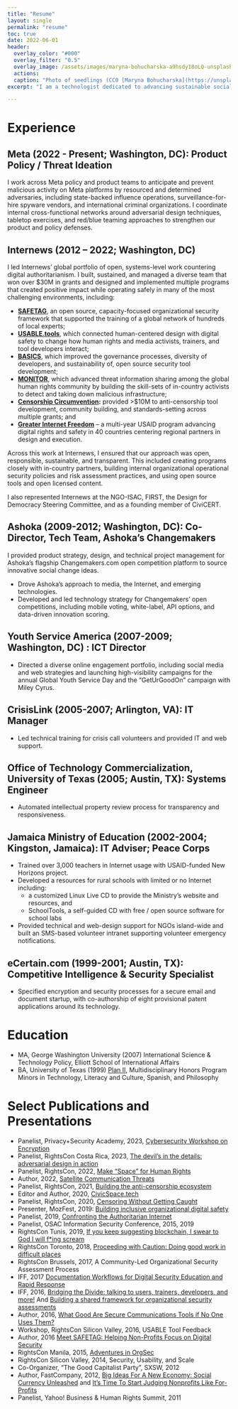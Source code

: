 ```yaml
---
title: "Resume"
layout: single
permalink: "resume"
toc: true
date: 2022-06-01
header:
  overlay_color: "#000"
  overlay_filter: "0.5"
  overlay_image: /assets/images/maryna-bohucharska-a9hsdy18oLQ-unsplash-glitched.png
  actions:
  caption: "Photo of seedlings (CC0 [Maryna Bohucharska](https://unsplash.com/@bohucharska) / Unsplash) filtered with [Glimpse](https://glimpse-editor.org/)"
excerpt: "I am a technologist dedicated to advancing sustainable social change and human rights with over two decades of experience spanning the public, private, non-profit, and social enterprise sectors."

---
```

# Experience

## Meta (2022 - Present; Washington, DC): Product Policy / Threat Ideation

I work across Meta policy and product teams to anticipate and prevent malicious activity on Meta platforms by resourced and determined adversaries, including state-backed influence operations, surveillance-for-hire spyware vendors, and international criminal organizations. I coordinate internal cross-functional networks around adversarial design techniques, tabletop exercises, and red/blue teaming approaches to strengthen our product and policy defenses.

## Internews (2012 – 2022; Washington, DC)

I led Internews’ global portfolio of open, systems-level work countering digital authoritarianism. I built, sustained, and managed a diverse team that won over $30M in grants and designed and implemented multiple programs that created positive impact while operating safely in many of the most challenging environments, including:

* [**SAFETAG**](https://SAFETAG.org/), an open source, capacity-focused organizational security framework that supported the training of a global network of hundreds of local experts;
* [**USABLE.tools**](https://USABLE.tools/), which connected human-centered design with digital safety to change how human rights and media activists, trainers, and tool developers interact;
* [**BASICS**](https://internews.org/areas-of-expertise/global-tech/global-tech-projects/basics/), which improved the governance processes, diversity of developers, and sustainability of, open source security tool development;
* [**MONITOR**](https://internews.org/areas-of-expertise/global-tech/global-tech-projects/global-tech-monitor/), which advanced threat information sharing among the global human rights community by building the skill-sets of in-country activists to detect and taking down malicious infrastructure; 
* [**Censorship Circumvention**](https://www.pluggabletransports.info/)**:** provided \>$10M to anti-censorship tool development, community building, and standards-setting across multiple grants; and
* [**Greater Internet Freedom**](https://greaterinternetfreedom.org/) – a multi-year USAID program advancing digital rights and safety in 40 countries centering regional partners in design and execution. 

Across this work at Internews, I ensured that our approach was open, responsible, sustainable, and transparent. This included creating programs closely with in-country partners, building internal organizational operational security policies and risk assessment practices, and using open source tools and open licensed content. 

I also represented Internews at the NGO-ISAC, FIRST, the Design for Democracy Steering Committee, and as a founding member of CiviCERT.

## Ashoka (2009-2012; Washington, DC): Co-Director, Tech Team, Ashoka’s Changemakers

I provided product strategy, design, and technical project management for Ashoka’s flagship Changemakers.com open competition platform  to source innovative social change ideas.

* Drove Ashoka’s approach to media, the Internet, and emerging technologies.
* Developed and led technology strategy for Changemakers’ open competitions, including mobile voting, white-label, API options, and data-driven innovation scoring.

## Youth Service America (2007-2009; Washington, DC) : ICT Director

* Directed a diverse online engagement portfolio, including social media and web strategies and launching high-visibility campaigns for the annual Global Youth Service Day and the “GetUrGoodOn” campaign with Miley Cyrus.

## CrisisLink (2005-2007; Arlington, VA): IT Manager

* Led technical training for crisis call volunteers and provided IT and web support.

## Office of Technology Commercialization, University of Texas (2005; Austin, TX): Systems Engineer

* Automated intellectual property review process for transparency and responsiveness.

## Jamaica Ministry of Education (2002-2004; Kingston, Jamaica): IT Adviser; Peace Corps

* Trained over 3,000 teachers in Internet usage with USAID-funded New Horizons project.
* Developed a resources for rural schools with limited or no Internet including: 
  * a customized Linux Live CD to provide the Ministry’s website and resources, and
  * SchoolTools, a self-guided CD with free / open source software for school labs
* Provided technical and web-design support for NGOs island-wide and built an SMS-based volunteer intranet supporting volunteer emergency notifications.

## eCertain.com (1999-2001; Austin, TX): Competitive Intelligence & Security Specialist

* Specified encryption and security processes for a secure email and document startup, with co-authorship of eight provisional patent applications around its technology.

# Education

* MA, George Washington University (2007) International Science & Technology Policy, Elliott School of International Affairs
* BA, University of Texas (1999) [Plan II](https://liberalarts.utexas.edu/plan2/), Multidisciplinary Honors Program Minors in Technology, Literacy and Culture, Spanish, and Philosophy

# Select Publications and Presentations

* Panelist, Privacy+Security Academy, 2023, [Cybersecurity Workshop on Encryption](https://www.privacysecurityacademy.com/cybersecurity-law-workshop-5/)
* Panelist, RightsCon Costa Rica, 2023, [The devil’s in the details: adversarial design in action](https://rightscon.summit.tc/login?wp=%2Ft%2Frightscon-costa-rica-2023%2Fevents%2Fthe-devils-in-the-details-adversarial-design-in-action-vfqp8MGheDqvFcB8r3ed9v)
* Panelist, RightsCon, 2022, [Make “Space” for Human Rights](https://www.joncamfield.com/blog/2022.06/internet-freedom-final-frontier.html)
* Author, 2022, [Satellite Communication Threats](https://satellitesafety.openinternetproject.org/)
* Panelist, RightsCon, 2021, [Building the anti-censorship ecosystem](https://rightscon.summit.tc/t/2021/events/confronting-threats-from-all-sides-building-the-anti-censorship-ecosystem-e6hChJjZK8VCvGZVik3NEJ)
* Editor and Author, 2020, [CivicSpace.tech](https://www.civicspace.tech/) 
* Panelist, RightsCon, 2020, [Censoring Without Getting Caught](https://rightscon.summit.tc/t/2020/events/censoring-without-getting-caught-wdciN2m5Y77yJntVT835Ma)
* Presenter, MozFest, 2019: [Building inclusive organizational digital safety](https://safetag.org/presentation/mozfest#/)
* Panelist, 2019, [Confronting the Authoritarian Internet](https://internews.org/index.php/updates/confronting-authoritarian-internet-voices-frontlines)
* Panelist, OSAC Information Security Conference, 2015, 2019
* RightsCon Tunis, 2019, [If you keep suggesting blockchain, I swear to God I will f\*ing scream](https://rightscon2019.sched.com/event/PvjZ/)
* RightsCon Toronto, 2018, [Proceeding with Caution: Doing good work in difficult places](https://rightscon2018.sched.com/event/Efyi/proceeding-with-caution-doing-good-work-in-difficult-places)
* RightsCon Brussels, 2017, A Community-Led Organizational Security Assessment Process
* IFF, 2017 [Documentation Workflows for Digital Security Education and Rapid Response](https://www.internetfreedomfestival.org/wiki/index.php/Documentation_Workflows_for_Digital_Security_Education_and_Rapid_Response)
* IFF, 2016, [Bridging the Divide: talking to users, trainers, developers, and more\!](https://www.internetfreedomfestival.org/wiki/index.php/Bridging_the_Divide:_talking_to_users,_trainers,_developers,_and_more!) And [Building a shared framework for organizational security assessments](https://www.internetfreedomfestival.org/wiki/index.php/Building_a_shared_framework_for_organizational_security_assessments)
* Author, 2016, [What Good Are Secure Communications Tools if No One Uses Them?](https://internews.org/story/what-good-are-secure-communications-tools-if-no-one-uses-them) 
* Workshop, RightsCon Silicon Valley, 2016, USABLE Tool Feedback
* Author, 2016 [Meet SAFETAG: Helping Non-Profits Focus on Digital Security](https://internews.org/index.php/story/meet-safetag-helping-non-profits-focus-digital-security) 
* RightsCon Manila, 2015, [Adventures in OrgSec](https://www.rightscon.org/files/RC_2015_Program.pdf)
* RightsCon Silicon Valley, 2014, Security, Usability, and Scale
* Co-Organizer, “The Good Capitalist Party”, SXSW, 2012
* Author, FastCompany, 2012, [Big Ideas For A New Economy: Social Currency Unleashed](https://www.fastcompany.com/1679259/big-ideas-for-a-new-economy-social-currency-unleashed?cid=search) and [It’s Time To Start Judging Nonprofits Like For-Profits](https://www.fastcompany.com/2679099/its-time-to-start-judging-nonprofits-like-for-profits?cid=search) 
* Panelist, Yahoo\! Business & Human Rights Summit, 2011



